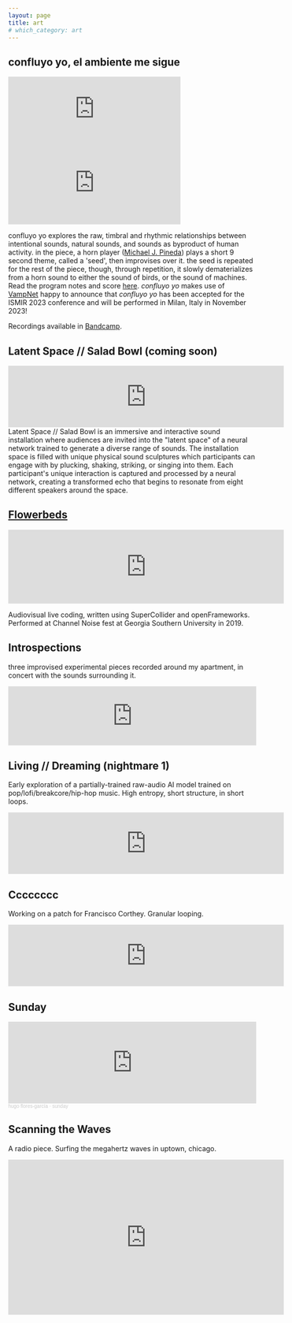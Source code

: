 ```yaml
---
layout: page
title: art
# which_category: art
---
```


## confluyo yo, el ambiente me sigue
<iframe width="350" height="150" src="https://www.youtube.com/embed/mcjf2iKf8Nk" title="YouTube video player" frameborder="0" allow="accelerometer; autoplay; clipboard-write; encrypted-media; gyroscope; picture-in-picture; web-share" allowfullscreen></iframe>
<iframe width="350" height="150" src="https://www.youtube.com/embed/C_KqQScFa0A" title="YouTube video player" frameborder="0" allow="accelerometer; autoplay; clipboard-write; encrypted-media; gyroscope; picture-in-picture; web-share" allowfullscreen></iframe>

confluyo yo explores the raw, timbral and rhythmic relationships between intentional sounds, natural sounds, and sounds as byproduct of human activity. in the piece, a horn player ([Michael J. Pineda](https://drum.io/michaeljpineda/)) plays a short 9 second theme, called a 'seed', then improvises over it.  the seed is repeated for the rest of the piece, though, through repetition, it slowly dematerializes from a horn sound to either the sound of birds, or the sound of machines. Read the program notes and score [here](https://hugo-does-things.notion.site/confluyo-yo-el-ambiente-me-sigue-38a1b1073a1643a5b2ad0902a02daba7). _confluyo yo_ makes use of [VampNet](/research) happy to announce that _confluyo yo_ has been accepted for the ISMIR 2023 conference and will be performed in Milan, Italy in November 2023! 

Recordings available in [Bandcamp](https://hugofloresgarcia.bandcamp.com/album/confluyo-yo-el-ambiente-me-sigue).


## Latent Space // Salad Bowl (coming soon)
<iframe width="560" height="125" src="https://www.youtube.com/embed/WDs3ww5fLUU" title="YouTube video player" frameborder="0" allow="accelerometer; autoplay; clipboard-write; encrypted-media; gyroscope; picture-in-picture; web-share" allowfullscreen></iframe>
Latent Space // Salad Bowl is an immersive and interactive sound installation where audiences are invited into the "latent space" of a neural network trained to generate a diverse range of sounds. The installation space is filled with unique physical sound sculptures which participants can engage with by plucking, shaking, striking, or singing into them. Each participant's unique interaction is captured and processed by a neural network, creating a transformed echo that begins to resonate from eight different speakers around the space.


## [Flowerbeds](https://github.com/hugofloresgarcia/flowerbeds)


<iframe width="560" src="https://www.youtube.com/embed/1OFTEvNSGOg" frameborder="0" allow="accelerometer; autoplay; encrypted-media; gyroscope; picture-in-picture"></iframe>  

Audiovisual live coding, written using SuperCollider and openFrameworks. Performed at Channel Noise fest  at Georgia Southern University in 2019. 

## Introspections 

three improvised experimental pieces recorded around my apartment, in concert with the sounds surrounding it. 

<iframe style="border: 0; width: 100%; height: 120px;" src="https://bandcamp.com/EmbeddedPlayer/album=2032541219/size=large/bgcol=ffffff/linkcol=0687f5/tracklist=false/artwork=small/transparent=true/" seamless><a href="https://hugofloresgarcia.bandcamp.com/album/introspections">introspections by hugo flores garcía</a></iframe>

## Living // Dreaming (nightmare 1)

Early exploration of a partially-trained raw-audio AI model trained on pop/lofi/breakcore/hip-hop music. 
High entropy, short structure, in short loops. 

<iframe width="560" height="125" src="https://www.youtube.com/embed/KnBJIgaPZCk" title="YouTube video player" frameborder="0" allow="accelerometer; autoplay; clipboard-write; encrypted-media; gyroscope; picture-in-picture; web-share" allowfullscreen></iframe>

## Cccccccc

Working on a patch for Francisco Corthey. Granular looping. 
<iframe width="560" height="125" src="https://www.youtube.com/embed/-B4SSNlLNY4" title="YouTube video player" frameborder="0" allow="accelerometer; autoplay; clipboard-write; encrypted-media; gyroscope; picture-in-picture; web-share" allowfullscreen></iframe>


## Sunday

<iframe width="100%" height="166" scrolling="no" frameborder="no" allow="autoplay" src="https://w.soundcloud.com/player/?url=https%3A//api.soundcloud.com/tracks/1489148689&color=%23ff5500&auto_play=false&hide_related=false&show_comments=true&show_user=true&show_reposts=false&show_teaser=true"></iframe><div style="font-size: 10px; color: #cccccc;line-break: anywhere;word-break: normal;overflow: hidden;white-space: nowrap;text-overflow: ellipsis; font-family: Interstate,Lucida Grande,Lucida Sans Unicode,Lucida Sans,Garuda,Verdana,Tahoma,sans-serif;font-weight: 100;"><a href="https://soundcloud.com/hugofloresgarcia" title="hugo flores-garcía" target="_blank" style="color: #cccccc; text-decoration: none;">hugo flores-garcía</a> · <a href="https://soundcloud.com/hugofloresgarcia/sunday" title="sunday" target="_blank" style="color: #cccccc; text-decoration: none;">sunday</a></div>

## Scanning the Waves

A radio piece. Surfing the megahertz waves in uptown, chicago. 
<iframe width="560" height="315" src="https://www.youtube.com/embed/B0CNvrBFYDc" title="YouTube video player" frameborder="0" allow="accelerometer; autoplay; clipboard-write; encrypted-media; gyroscope; picture-in-picture; web-share" allowfullscreen></iframe>

